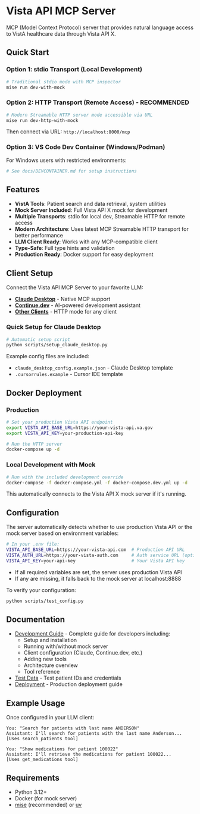 # Vista API MCP Server

MCP (Model Context Protocol) server that provides natural language access to VistA healthcare data through Vista API X.

## Quick Start

### Option 1: stdio Transport (Local Development)

```bash
# Traditional stdio mode with MCP inspector
mise run dev-with-mock
```

### Option 2: HTTP Transport (Remote Access) - RECOMMENDED

```bash
# Modern Streamable HTTP server mode accessible via URL
mise run dev-http-with-mock
```

Then connect via URL: `http://localhost:8000/mcp`

### Option 3: VS Code Dev Container (Windows/Podman)

For Windows users with restricted environments:

```bash
# See docs/DEVCONTAINER.md for setup instructions
```

## Features

- **VistA Tools**: Patient search and data retrieval, system utilities
- **Mock Server Included**: Full Vista API X mock for development
- **Multiple Transports**: stdio for local dev, Streamable HTTP for remote access
- **Modern Architecture**: Uses latest MCP Streamable HTTP transport for better performance
- **LLM Client Ready**: Works with any MCP-compatible client
- **Type-Safe**: Full type hints and validation
- **Production Ready**: Docker support for easy deployment

## Client Setup

Connect the Vista API MCP Server to your favorite LLM:

- **[Claude Desktop](docs/DEVELOPMENT.md#claude-desktop)** - Native MCP support
- **[Continue.dev](docs/DEVELOPMENT.md#vs-code-with-continuedev)** - AI-powered development assistant
- **[Other Clients](docs/DEVELOPMENT.md#other-clients)** - HTTP mode for any client

### Quick Setup for Claude Desktop

```bash
# Automatic setup script
python scripts/setup_claude_desktop.py
```

Example config files are included:

- `claude_desktop_config.example.json` - Claude Desktop template
- `.cursorrules.example` - Cursor IDE template

## Docker Deployment

### Production

```bash
# Set your production Vista API endpoint
export VISTA_API_BASE_URL=https://your-vista-api.va.gov
export VISTA_API_KEY=your-production-api-key

# Run the HTTP server
docker-compose up -d
```

### Local Development with Mock

```bash
# Run with the included development override
docker-compose -f docker-compose.yml -f docker-compose.dev.yml up -d
```

This automatically connects to the Vista API X mock server if it's running.

## Configuration

The server automatically detects whether to use production Vista API or the mock server based on environment variables:

```bash
# In your .env file:
VISTA_API_BASE_URL=https://your-vista-api.com  # Production API URL
VISTA_AUTH_URL=https://your-vista-auth.com     # Auth service URL (optional, defaults to API URL)
VISTA_API_KEY=your-api-key                     # Your Vista API key
```

- If all required variables are set, the server uses production Vista API
- If any are missing, it falls back to the mock server at localhost:8888

To verify your configuration:

```bash
python scripts/test_config.py
```

## Documentation

- [Development Guide](docs/DEVELOPMENT.md) - Complete guide for developers including:
  - Setup and installation
  - Running with/without mock server
  - Client configuration (Claude, Continue.dev, etc.)
  - Adding new tools
  - Architecture overview
  - Tool reference
- [Test Data](docs/TEST_DATA.md) - Test patient IDs and credentials
- [Deployment](docs/DEPLOYMENT.md) - Production deployment guide

## Example Usage

Once configured in your LLM client:

```
You: "Search for patients with last name ANDERSON"
Assistant: I'll search for patients with the last name Anderson...
[Uses search_patients tool]

You: "Show medications for patient 100022"
Assistant: I'll retrieve the medications for patient 100022...
[Uses get_medications tool]
```

## Requirements

- Python 3.12+
- Docker (for mock server)
- [mise](https://mise.run) (recommended) or [uv](https://github.com/astral-sh/uv)
